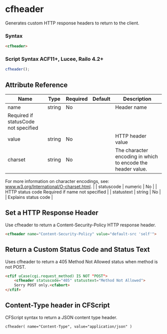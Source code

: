 # cfheader

Generates custom HTTP response headers to return to the client.

### Syntax

```html
<cfheader>
```

### Script Syntax ACF11+, Lucee, Railo 4.2+

```javascript
cfheader();
```

## Attribute Reference

| Name | Type | Required | Default | Description |
| --- | --- | --- | --- | --- |
| name | string | No |  | Header name
 Required if statusCode not specified |
| value | string | No |  | HTTP header value |
| charset | string | No |  | The character encoding in which to encode the header value.

 For more information on character encodings, see:
 www.w3.org/International/O-charset.html. |
| statuscode | numeric | No |  | HTTP status code
 Required if name not specified |
| statustext | string | No |  | Explains status code |

## Set a HTTP Response Header

Use cfheader to return a Content-Security-Policy HTTP response header.

```html
<cfheader name="Content-Security-Policy" value="default-src 'self'">
```

## Return a Custom Status Code and Status Text

Uses cfheader to return a 405 Method Not Allowed status when method is not POST.

```html
<cfif uCase(cgi.request_method) IS NOT "POST">
    <cfheader statuscode="405" statustext="Method Not Allowed">
    Sorry POST only.<cfabort>
</cfif>
```

## Content-Type header in CFScript

CFScript syntax to return a JSON content type header.

```html
cfheader( name="Content-Type", value="application/json" )
```
